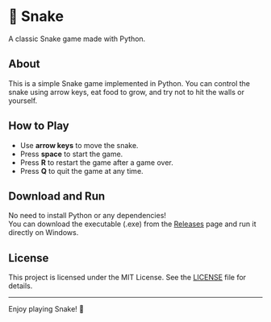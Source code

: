 # 🐍 Snake

A classic Snake game made with Python.

## About

This is a simple Snake game implemented in Python. You can control the snake using arrow keys, eat food to grow, and try not to hit the walls or yourself.

## How to Play

- Use **arrow keys** to move the snake.
- Press **space** to start the game.
- Press **R** to restart the game after a game over.
- Press **Q** to quit the game at any time.

## Download and Run

No need to install Python or any dependencies!  
You can download the executable (.exe) from the [Releases](https://github.com/yourusername/snake-game/releases) page and run it directly on Windows.

## License

This project is licensed under the MIT License. See the [LICENSE](LICENSE) file for details.

---

Enjoy playing Snake! 🐍
